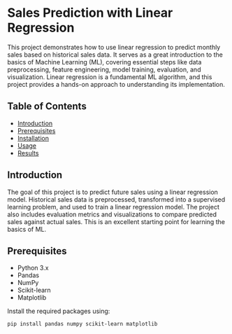 # Sales Prediction with Linear Regression

This project demonstrates how to use linear regression to predict monthly sales based on historical sales data. It serves as a great introduction to the basics of Machine Learning (ML), covering essential steps like data preprocessing, feature engineering, model training, evaluation, and visualization. Linear regression is a fundamental ML algorithm, and this project provides a hands-on approach to understanding its implementation.

## Table of Contents

- [Introduction](#introduction)
- [Prerequisites](#prerequisites)
- [Installation](#installation)
- [Usage](#usage)
- [Results](#results)

## Introduction

The goal of this project is to predict future sales using a linear regression model. Historical sales data is preprocessed, transformed into a supervised learning problem, and used to train a linear regression model. The project also includes evaluation metrics and visualizations to compare predicted sales against actual sales. This is an excellent starting point for learning the basics of ML.

## Prerequisites

- Python 3.x
- Pandas
- NumPy
- Scikit-learn
- Matplotlib

Install the required packages using:

```bash
pip install pandas numpy scikit-learn matplotlib

